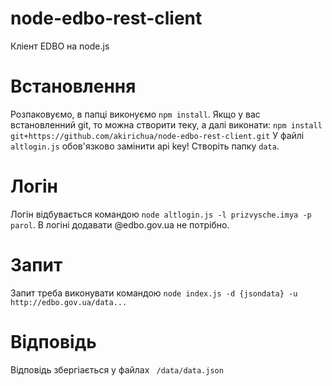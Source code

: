 # node-edbo-rest-client

Кліент EDBO на node.js

# Встановлення

Розпаковуємо, в папці виконуємо `npm install`. Якщо у вас встановленний git, то можна створити теку, а далі виконати: `npm install git+https://github.com/akirichua/node-edbo-rest-client.git`
У файлі `altlogin.js` обов'язково замінити api key! Створіть папку `data`.

# Логін

Логін відбувається командою `node altlogin.js -l prizvysche.imya -p parol`. В логіні додавати @edbo.gov.ua не потрібно.

# Запит

Запит треба виконувати командою `node index.js -d {jsondata} -u http://edbo.gov.ua/data...`

# Відповідь

Відповідь збергіається у файлах ` /data/data.json`
